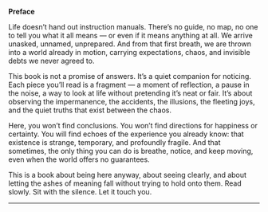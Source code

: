 
**Preface**

Life doesn’t hand out instruction manuals. There’s no guide, no map, no one to tell you what it all means — or even if it means anything at all. We arrive unasked, unnamed, unprepared. And from that first breath, we are thrown into a world already in motion, carrying expectations, chaos, and invisible debts we never agreed to.

This book is not a promise of answers. It’s a quiet companion for noticing. Each piece you’ll read is a fragment — a moment of reflection, a pause in the noise, a way to look at life without pretending it’s neat or fair. It’s about observing the impermanence, the accidents, the illusions, the fleeting joys, and the quiet truths that exist between the chaos.

Here, you won’t find conclusions. You won’t find directions for happiness or certainty. You will find echoes of the experience you already know: that existence is strange, temporary, and profoundly fragile. And that sometimes, the only thing you can do is breathe, notice, and keep moving, even when the world offers no guarantees.

This is a book about being here anyway, about seeing clearly, and about letting the ashes of meaning fall without trying to hold onto them. Read slowly. Sit with the silence. Let it touch you.

---
